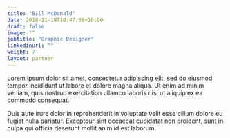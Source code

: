 ```yaml
---
title: "Bill McDonald"
date: 2018-11-19T10:47:58+10:00
draft: false
image: ""
jobtitle: "Graphic Designer"
linkedinurl: ""
weight: 7
layout: partner
---
```


Lorem ipsum dolor sit amet, consectetur adipiscing elit, sed do eiusmod tempor incididunt ut labore et dolore magna aliqua. Ut enim ad minim veniam, quis nostrud exercitation ullamco laboris nisi ut aliquip ex ea commodo consequat.

Duis aute irure dolor in reprehenderit in voluptate velit esse cillum dolore eu fugiat nulla pariatur. Excepteur sint occaecat cupidatat non proident, sunt in culpa qui officia deserunt mollit anim id est laborum.
